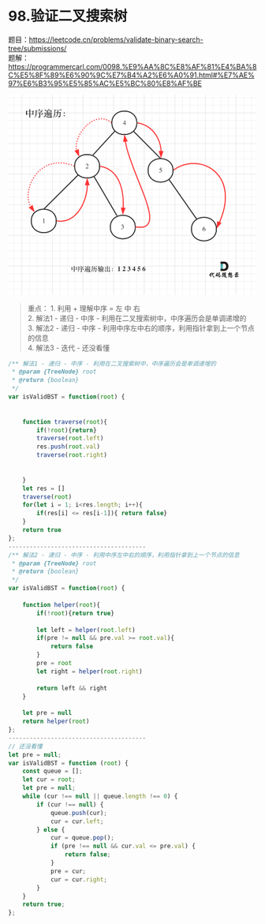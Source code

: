 # 98.验证二叉搜索树

题目：https://leetcode.cn/problems/validate-binary-search-tree/submissions/     
题解：https://programmercarl.com/0098.%E9%AA%8C%E8%AF%81%E4%BA%8C%E5%8F%89%E6%90%9C%E7%B4%A2%E6%A0%91.html#%E7%AE%97%E6%B3%95%E5%85%AC%E5%BC%80%E8%AF%BE       

![plot](./img/20210204152758889.png)
> 重点：
    1. 利用 + 理解中序 = 左 中 右      
    2. 解法1 - 递归 - 中序 - 利用在二叉搜索树中，中序遍历会是单调递增的             
    3. 解法2 - 递归 - 中序 - 利用中序左中右的顺序，利用指针拿到上一个节点的信息         
    4. 解法3 - 迭代 - 还没看懂      



```js
/** 解法1 - 递归 - 中序 - 利用在二叉搜索树中，中序遍历会是单调递增的   
 * @param {TreeNode} root
 * @return {boolean}
 */
var isValidBST = function(root) {


    function traverse(root){
        if(!root){return}
        traverse(root.left)
        res.push(root.val)
        traverse(root.right)


    }
    let res = []
    traverse(root)
    for(let i = 1; i<res.length; i++){
        if(res[i] <= res[i-1]){ return false}
    }
    return true
};
---------------------------------------
/** 解法2 - 递归 - 中序 - 利用中序左中右的顺序，利用指针拿到上一个节点的信息         
 * @param {TreeNode} root
 * @return {boolean}
 */
var isValidBST = function(root) {

    function helper(root){
        if(!root){return true}

        let left = helper(root.left)
        if(pre != null && pre.val >= root.val){
            return false
        }   
        pre = root
        let right = helper(root.right)

        return left && right
    }

    let pre = null 
    return helper(root)
};
---------------------------------------
// 还没看懂 
let pre = null;
var isValidBST = function (root) {
	const queue = [];
	let cur = root;
	let pre = null;
	while (cur !== null || queue.length !== 0) {
		if (cur !== null) {
			queue.push(cur);
			cur = cur.left;
		} else {
			cur = queue.pop();
			if (pre !== null && cur.val <= pre.val) {
				return false;
			}
			pre = cur;
			cur = cur.right;
		}
	}
	return true;
};
```



